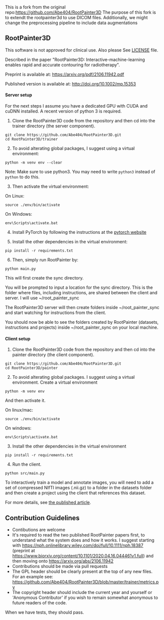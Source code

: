 
This is a fork from the original repo:https://github.com/Abe404/RootPainter3D
The purpose of this fork is to extendt the rootpainter3d to use DICOM files.
Additionally, we might change the preprocessing pipeline to include data augmentations

## RootPainter3D

This software is not approved for clinical use. Also please See [LICENSE](https://github.com/Abe404/RootPainter3D/blob/master/LICENSE) file.

Described in the paper "RootPainter3D: Interactive-machine-learning enables rapid and accurate contouring for radiotherapy".

Preprint is available at: https://arxiv.org/pdf/2106.11942.pdf

Published version is available at: http://doi.org/10.1002/mp.15353 

#### Server setup 

For the next steps I assume you have a dedicated GPU with CUDA and cuDNN installed. A recent version of python 3 is required.

1. Clone the RootPainter3D code from the repository and then cd into the trainer directory (the server component).
```
git clone https://github.com/Abe404/RootPainter3D.git
cd RootPainter3D/trainer
```

2. To avoid alterating global packages, I suggest using a virtual environment:
```
python -m venv env --clear
```

Note: Make sure to use python3. You may need to write `python3` instead of `python` to do this.

3. Then activate the virtual environment:

On Linux:
```
source ./env/bin/activate
```

On Windows:
```
env\Scripts\activate.bat
```

4. Install PyTorch by following the instructions at the [pytorch website](https://pytorch.org/get-started/locally/)

5. Install the other dependencies in the virtual environment:
```
pip install -r requirements.txt
```

6. Then, simply run RootPainter by:
```
python main.py
```

This will first create the sync directory. 

You will be prompted to input a location for the sync directory. This is the folder where files, including instructions, are shared between the client and server. I will use ~/root_painter_sync

The RootPainter3D server will then create folders inside ~/root_painter_sync and start watching for instructions from the client.

You should now be able to see the folders created by RootPainter (datasets, instructions and projects) inside ~/root_painter_sync on your local machine.

#### Client setup

1. Clone the RootPainter3D code from the repository and then cd into the painter directory (the client component).
```
git clone https://github.com/Abe404/RootPainter3D.git
cd RootPainter3D/painter
```

2. To avoid alterating global packages. I suggest using a virtual environment. Create a virtual environment 
```
python -m venv env
```

And then activate it.

On linux/mac:
```
source ./env/bin/activate
```

On windows:
```
env\Scripts\activate.bat
```

3. Install the other dependencies in the virtual environment
```
pip install -r requirements.txt
```

4. Run the client.
```
python src/main.py
```

To interactively train a model and annotate images, you will need to add a set of compressed NIfTI images (.nii.gz) to a folder in the datasets folder and then create a project using the client that references this dataset.

For more details, see [the published article](http://doi.org/10.1002/mp.15353).




## Contribution Guidelines

* Contibutions are welcome
* It's required to read the two published RootPainter papers first, to understand what the system does and how it works. I suggest starting with https://nph.onlinelibrary.wiley.com/doi/full/10.1111/nph.18387 (preprint at https://www.biorxiv.org/content/10.1101/2020.04.16.044461v1.full) and then moving onto https://arxiv.org/abs/2106.11942
* Contributions should be made via pull requests
* The GPL header should be clearly present at the top of any new files. For an example see: https://github.com/Abe404/RootPainter3D/blob/master/trainer/metrics.py
* The copyright header should include the current year and yourself or 'Anonymous Contributor' if you wish to remain somewhat anonymous to future readers of the code.


When we have tests, they should pass.
